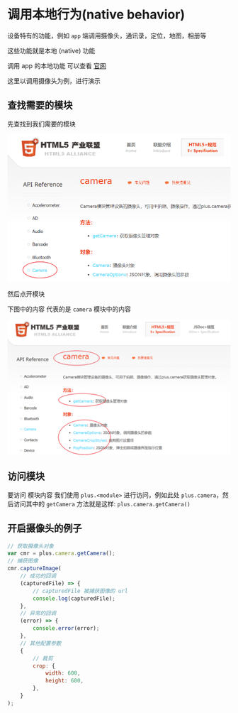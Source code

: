# 调用本地行为(native behavior)

设备特有的功能，例如 `app` 端调用摄像头，通讯录，定位，地图，相册等

这些功能就是本地 (native) 功能

调用 app 的本地功能 可以查看 [官网](https://www.html5plus.org/doc/h5p.html)

这里以调用摄像头为例，进行演示

## 查找需要的模块

先查找到我们需要的模块

![](md-img/2022-06-07-15-13-59.png)

然后点开模块

下图中的内容 代表的是 `camera` 模块中的内容

![](md-img/2022-06-07-15-14-53.png)

## 访问模块

要访问 模块内容 我们使用 `plus.<module>` 进行访问，例如此处 `plus.camera`，然后访问其中的 `getCamera` 方法就是这样: `plus.camera.getCamera()`

## 开启摄像头的例子

```js
// 获取摄像头对象
var cmr = plus.camera.getCamera();
// 捕获图像
cmr.captureImage(
    // 成功的回调
    (capturedFile) => {
        // capturedFile 被捕获图像的 url
        console.log(capturedFile);
    },
    // 异常的回调
    (error) => {
        console.error(error);
    },
    // 其他配置参数
    {
        // 裁剪
        crop: {
            width: 600,
            height: 600,
        },
    }
);
```

